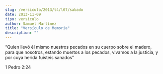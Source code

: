 ```yaml
---
slug: /versiculo/2013/t4/l07/sabado
date: 2013-11-09
tipo: versiculo
author: Samuel Martínez
title: "Versículo de Memoria"
description: ""
---
```


“Quien llevó él mismo nuestros pecados en su cuerpo sobre el madero, para que nosotros, estando muertos a los pecados, vivamos a la justicia, y por cuya herida fuisteis sanados”

1 Pedro 2:24
